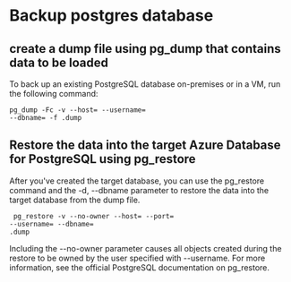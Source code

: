 # Backup postgres database

## create a dump file using pg_dump that contains data to be loaded
 To back up an existing PostgreSQL database on-premises or in a VM, run the following command:

<code>pg_dump -Fc -v --host=<host> --username=<name> --dbname=<database name> -f <database>.dump</code>

 
## Restore the data into the target Azure Database for PostgreSQL using pg_restore
 After you've created the target database, you can use the pg_restore command and the -d, --dbname parameter to restore the data into the target database from the    dump file.

<code> pg_restore -v --no-owner --host=<server name> --port=<port> --username=<user-name> --dbname=<target database name> <database>.dump</code>

Including the --no-owner parameter causes all objects created during the restore to be owned by the user specified with --username. For more information, see the official PostgreSQL documentation on pg_restore.

